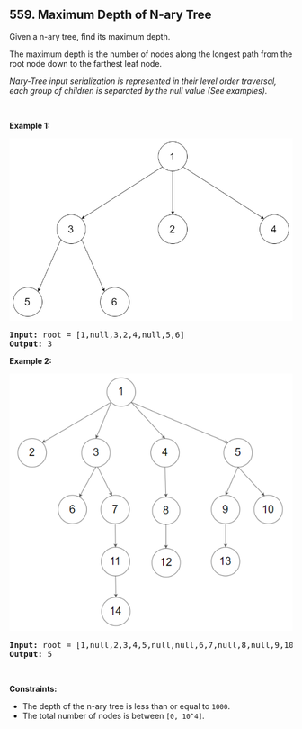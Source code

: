 ## 559. Maximum Depth of N-ary Tree

Given a n-ary tree, find its maximum depth.

The maximum depth is the number of nodes along the longest path from the root node down to
the farthest leaf node.

*Nary-Tree input serialization is represented in their level order traversal, each group
of children is separated by the null value (See examples).*

<br>

**Example 1:**

![img](./../../assets/559-1.png)

<pre>
<b>Input:</b> root = [1,null,3,2,4,null,5,6]
<b>Output:</b> 3
</pre>

**Example 2:**

![img2](./../../assets/559-2.png)

<pre>
<b>Input:</b> root = [1,null,2,3,4,5,null,null,6,7,null,8,null,9,10,null,null,11,null,12,null,13,null,null,14]
<b>Output:</b> 5
</pre> 

<br>

**Constraints:**

* The depth of the n-ary tree is less than or equal to `1000`.
* The total number of nodes is between `[0, 10^4]`.
